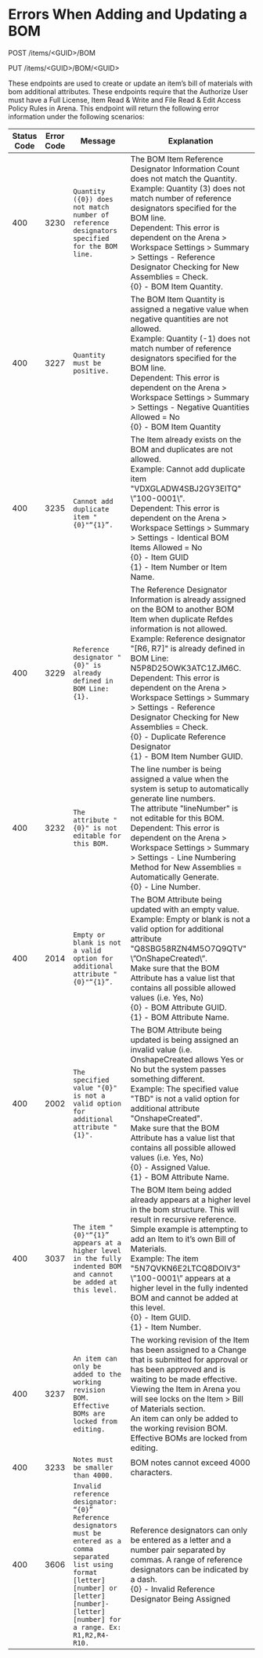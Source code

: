 # Errors When Adding and Updating a BOM
POST /items/&lt;GUID&gt;/BOM

PUT /items/&lt;GUID&gt;/BOM/&lt;GUID&gt;

These endpoints are used to create or update an item’s bill of materials with bom additional attributes. These endpoints require that the Authorize User must have a Full License, Item Read & Write and File Read & Edit Access Policy Rules in Arena. This endpoint will return the following error information under the following scenarios:  


| Status Code<br> | Error Code<br> | Message<br> | Explanation<br> |
|  --- |  --- |  --- |  --- | 
| 400<br> | 3230<br> |  ```Quantity ({0}) does not match number of reference designators specified for the BOM line.``` | The BOM Item Reference Designator Information Count does not match the Quantity.<br>Example: Quantity \(3\) does not match number of reference designators specified for the BOM line.<br>Dependent: This error is dependent on the Arena &gt; Workspace Settings &gt; Summary &gt; Settings \- Reference Designator Checking for New Assemblies = Check.<br>\{0\} \- BOM Item Quantity.<br> |
| 400<br> | 3227<br> |  ```Quantity must be positive.``` | The BOM Item Quantity is assigned a negative value when negative quantities are not allowed.<br>Example: Quantity \(\-1\) does not match number of reference designators specified for the BOM line.<br>Dependent: This error is dependent on the Arena &gt; Workspace Settings &gt; Summary &gt; Settings \- Negative Quantities Allowed = No<br>\{0\} \- BOM Item Quantity<br> |
| 400<br> | 3235<br> |  <br>```Cannot add duplicate item "{0}"“{1}”.``` | The Item already exists on the BOM and duplicates are not allowed.<br>Example: Cannot add duplicate item \"VDXGLADW4SBJ2GY3EITQ\" \”100\-0001\”.<br>Dependent: This error is dependent on the Arena &gt; Workspace Settings &gt; Summary &gt; Settings \- Identical BOM Items Allowed = No<br>\{0\} \- Item GUID<br>\{1\} \- Item Number or Item Name.<br> |
| 400<br> | 3229<br> |  ```Reference designator "{0}" is already defined in BOM Line: {1}.``` | The Reference Designator Information is already assigned on the BOM to another BOM Item when duplicate Refdes information is not allowed.<br>Example: Reference designator \"\[R6, R7\]\" is already defined in BOM Line: N5P8D25OWK3ATC1ZJM6C.<br>Dependent: This error is dependent on the Arena &gt; Workspace Settings &gt; Summary &gt; Settings \- Reference Designator Checking for New Assemblies = Check.<br>\{0\} \- Duplicate Reference Designator<br>\{1\} \- BOM Item Number GUID.<br> |
| 400<br> | 3232<br> |  ```The attribute "{0}" is not editable for this BOM.``` | The line number is being assigned a value when the system is setup to automatically generate line numbers.<br>The attribute \"lineNumber\" is not editable for this BOM.<br>Dependent: This error is dependent on the Arena &gt; Workspace Settings &gt; Summary &gt; Settings \- Line Numbering Method for New Assemblies = Automatically Generate.<br>\{0\} \- Line Number.<br> |
| 400<br> | 2014<br> |  ```Empty or blank is not a valid option for additional attribute "{0}"“{1}”.``` | The BOM Attribute being updated with an empty value.<br>Example: Empty or blank is not a valid option for additional attribute \"Q8SBG58RZN4M5O7Q9QTV\" \”OnShapeCreated\”.<br>Make sure that the BOM Attribute has a value list that contains all possible allowed values \(i.e. Yes, No\)<br>\{0\} \- BOM Attribute GUID.<br>\{1\} \- BOM Attribute Name.<br> |
| 400<br> | 2002<br> |  ```The specified value "{0}" is not a valid option for additional attribute "{1}".``` | The BOM Attribute being updated is being assigned an invalid value \(i.e. OnshapeCreated allows Yes or No but the system passes something different.<br>Example: The specified value \"TBD\" is not a valid option for additional attribute \"OnshapeCreated\".<br>Make sure that the BOM Attribute has a value list that contains all possible allowed values \(i.e. Yes, No\)<br>\{0\} \- Assigned Value.<br>\{1\} \- BOM Attribute Name.<br> |
| 400<br> | 3037<br> |  ```The item "{0}"“{1}” appears at a higher level in the fully indented BOM and cannot be added at this level.``` | The BOM Item being added already appears at a higher level in the bom structure. This will result in recursive reference. Simple example is attempting to add an Item to it’s own Bill of Materials.<br>Example: The item \"5N7QVKN6E2LTCQ8DOIV3\" \”100\-0001\” appears at a higher level in the fully indented BOM and cannot be added at this level.<br>\{0\} \- Item GUID.<br>\{1\} \- Item Number.<br> |
| 400<br> | 3237<br> |  ```An item can only be added to the working revision BOM. Effective BOMs are locked from editing.``` | The working revision of the Item has been assigned to a Change that is submitted for approval or has been approved and is waiting to be made effective.<br>Viewing the Item in Arena you will see locks on the Item &gt; Bill of Materials section.<br>An item can only be added to the working revision BOM. Effective BOMs are locked from editing.<br> |
| 400<br> | 3233<br> |  ```Notes must be smaller than 4000.``` | BOM notes cannot exceed 4000 characters.<br> |
| 400<br> | 3606<br> |  ```Invalid reference designator: “{0}” Reference designators must be entered as a comma separated list using format [letter][number] or [letter][number]-[letter][number] for a range. Ex: R1,R2,R4-R10.``` | Reference designators can only be entered as a letter and a number pair separated by commas. A range of reference designators can be indicated by a dash.<br>\{0\} \- Invalid Reference Designator Being Assigned<br> |

